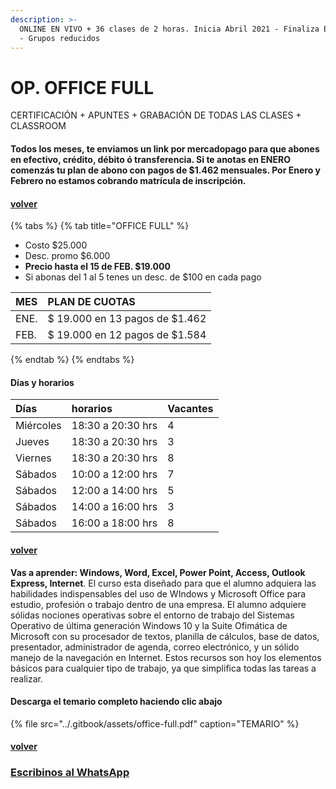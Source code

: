 ```yaml
---
description: >-
  ONLINE EN VIVO + 36 clases de 2 horas. Inicia Abril 2021 - Finaliza Enero 2022
  - Grupos reducidos
---
```


# OP. OFFICE FULL

CERTIFICACIÓN + APUNTES + GRABACIÓN DE TODAS LAS CLASES + CLASSROOM

#### Todos los meses, te enviamos un link por mercadopago para que abones en efectivo, crédito, débito ó transferencia. Si te anotas en ENERO comenzás tu plan de abono con pagos de $1.462 mensuales. Por Enero y Febrero no estamos cobrando matrícula de inscripción.

#### [volver](../)

{% tabs %}
{% tab title="OFFICE FULL" %}
* Costo $25.000
* Desc. promo $6.000
* **Precio hasta el 15 de FEB. $19.000**
* Si abonas del 1 al 5 tenes un desc. de $100 en cada pago

| MES | PLAN DE CUOTAS |
| :--- | :--- |
| ENE. | $ 19.000 en 13 pagos de $1.462 |
| FEB. | $ 19.000 en 12 pagos de $1.584 |
{% endtab %}
{% endtabs %}

#### Días y horarios

| Días | horarios | Vacantes |
| :--- | :--- | :--- |
| Miércoles | 18:30 a 20:30 hrs | 4 |
| Jueves | 18:30 a 20:30 hrs | 3 |
| Viernes | 18:30 a 20:30 hrs | 8 |
| Sábados | 10:00 a 12:00 hrs | 7 |
| Sábados | 12:00 a 14:00 hrs | 5 |
| Sábados | 14:00 a 16:00 hrs | 3 |
| Sábados | 16:00 a 18:00 hrs | 8 |

#### [volver](../)

**Vas a aprender: Windows, Word, Excel, Power Point, Access, Outlook Express, Internet**. El curso esta diseñado para que el alumno adquiera las habilidades indispensables del uso de WIndows y Microsoft Office para estudio, profesión o trabajo dentro de una empresa. El alumno adquiere sólidas nociones operativas sobre el entorno de trabajo del Sistemas Operativo de última generación Windows 10 y la Suite Ofimática de Microsoft con su procesador de textos, planilla de cálculos, base de datos, presentador, administrador de agenda, correo electrónico, y un sólido manejo de la navegación en Internet. Estos recursos son hoy los elementos básicos para cualquier tipo de trabajo, ya que simplifica todas las tareas a realizar.

#### Descarga el temario completo haciendo clic abajo

{% file src="../.gitbook/assets/office-full.pdf" caption="TEMARIO" %}

#### [volver](../)

### [Escribinos al WhatsApp](http://wa.me/5491164622877?text=Me%20interesa%20el%20curso%20de%20Office%20Full)

